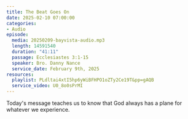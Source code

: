 ```yaml
---
title: The Beat Goes On
date: 2025-02-10 07:00:00
categories:
- Audio
episode:
  media: 20250209-bayvista-audio.mp3
  length: 14591540
  duration: "41:11"
  passage: Ecclesiastes 3:1-15
  speaker: Bro. Danny Nance
  service_date: February 9th, 2025
resources:
  playlist: PLdltai4xtI5hp6yWiBFHPO1oZTy2Ce19T&pp=gAQB
  service_video: U0_8o0sPrMI
---
```

Today's message teaches us to know that God always has a plane for whatever we experience.
